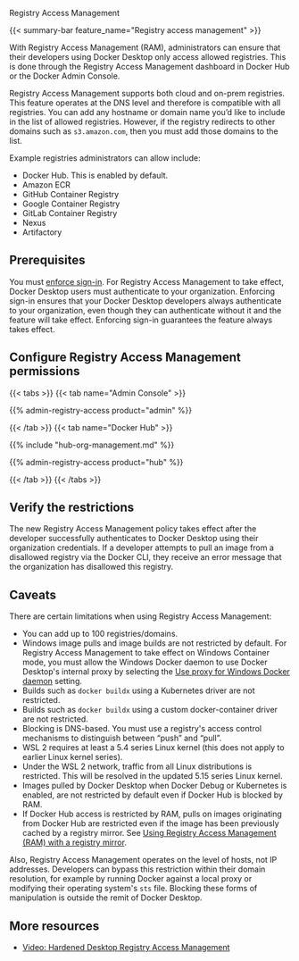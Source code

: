 Registry Access Management


{{< summary-bar feature_name="Registry access management" >}}

With Registry Access Management (RAM), administrators can ensure that their
developers using Docker Desktop only access allowed registries. This is done
through the Registry Access Management dashboard in Docker Hub or the
Docker Admin Console.

Registry Access Management supports both cloud and on-prem registries. This
feature operates at the DNS level and therefore is compatible with all
registries. You can add any hostname or domain name you’d like to include in the
list of allowed registries. However, if the registry redirects to other domains
such as `s3.amazon.com`, then you must add those domains to the list.

Example registries administrators can allow include:

 - Docker Hub. This is enabled by default.
 - Amazon ECR
 - GitHub Container Registry
 - Google Container Registry
 - GitLab Container Registry
 - Nexus
 - Artifactory

## Prerequisites

You must [enforce sign-in](../enforce-sign-in/_index.md). For Registry Access
Management to take effect, Docker Desktop users must authenticate to your
organization. Enforcing sign-in ensures that your Docker Desktop developers
always authenticate to your organization, even though they can authenticate
without it and the feature will take effect. Enforcing sign-in guarantees the
feature always takes effect.

## Configure Registry Access Management permissions

{{< tabs >}}
{{< tab name="Admin Console" >}}

{{% admin-registry-access product="admin" %}}

{{< /tab >}}
{{< tab name="Docker Hub" >}}

{{% include "hub-org-management.md" %}}

{{% admin-registry-access product="hub" %}}

{{< /tab >}}
{{< /tabs >}}

## Verify the restrictions

The new Registry Access Management policy takes effect after the developer
successfully authenticates to Docker Desktop using their organization
credentials. If a developer attempts to pull an image from a disallowed
registry via the Docker CLI, they receive an error message that the organization
has disallowed this registry.

## Caveats

There are certain limitations when using Registry Access Management:

- You can add up to 100 registries/domains.
- Windows image pulls and image builds are not restricted by default. For
Registry Access Management to take effect on Windows Container mode, you must
allow the Windows Docker daemon to use Docker Desktop's internal proxy by
selecting the [Use proxy for Windows Docker daemon](/manuals/desktop/settings-and-maintenance/settings.md#proxies)
setting.
- Builds such as `docker buildx` using a Kubernetes driver are not restricted.
- Builds such as `docker buildx` using a custom docker-container driver are not
restricted.
- Blocking is DNS-based. You must use a registry's access control mechanisms to
distinguish between “push” and “pull”.
- WSL 2 requires at least a 5.4 series Linux kernel (this does not apply to
earlier Linux kernel series).
- Under the WSL 2 network, traffic from all Linux distributions is restricted.
This will be resolved in the updated 5.15 series Linux kernel.
- Images pulled by Docker Desktop when Docker Debug or Kubernetes is enabled,
are not restricted by default even if Docker Hub is blocked by RAM.
- If Docker Hub access is restricted by RAM, pulls on images originating from Docker Hub are restricted even if the image has been previously cached by a registry mirror. See [Using Registry Access Management (RAM) with a registry mirror](/manuals/docker-hub/image-library/mirror.md).

Also, Registry Access Management operates on the level of hosts, not IP
addresses. Developers can bypass this restriction within their domain
resolution, for example by running Docker against a local proxy or modifying
their operating system's `sts` file. Blocking these forms of manipulation is
outside the remit of Docker Desktop.

## More resources

- [Video: Hardened Desktop Registry Access Management](https://www.youtube.com/watch?v=l9Z6WJdJC9A)
